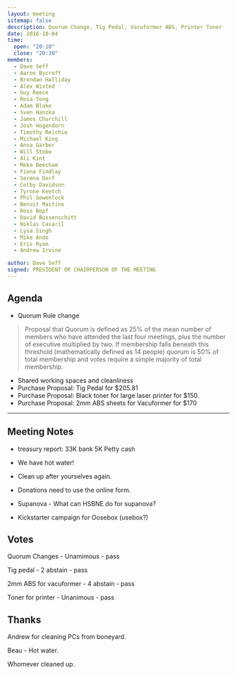 ```yaml
---
layout: meeting
sitemap: false
description: Quorum Change, Tig Pedal, Vacuformer ABS, Printer Toner
date: 2016-10-04
time:
  open: "20:10"
  close: "20:30"
members:
  - Dave Seff
  - Aaron Bycroft
  - Brendan Halliday
  - Alex Wixted
  - Guy Reece
  - Rosa Tong
  - Adam Blake
  - Sven Hanzka
  - James Churchill
  - Josh Hogendorn
  - Timothy Reichie
  - Michael King
  - Anna Garber
  - Will Stobo
  - Ali Kint
  - Meka Beecham
  - Fiona Findlay
  - Serena Dorf
  - Colby Davidson
  - Tyrone Keetch
  - Phil Gowenlock
  - Benoit Maitine
  - Ross Bopf
  - David Bussenschitt
  - Niklas Casaril
  - Lysa Singh
  - Mike Ando
  - Eris Ryan
  - Andrew Irvine

author: Dave Seff
signed: PRESIDENT OR CHAIRPERSON OF THE MEETING
---
```

## Agenda

- Quorum Rule change

> Proposal that Quorum is defined as 25% of the mean number of members who have attended the last four meetings, plus the number of executive multiplied by two. If membership falls beneath this threshold (mathematically defined as 14 people) quorum is 50% of total membership and votes require a simple majority of total membership.

- Shared working spaces and cleanliness
- Purchase Proposal: Tig Pedal for $205.81
- Purchase Proposal: Black toner for large laser printer for $150.
- Purchase Proposal: 2mm ABS sheets for Vacuformer for $170

---

## Meeting Notes

 - treasury report:
33K bank
5K Petty cash


 - We have hot water!
 - Clean up after yourselves again.
 - Donations need to use the online form.
 - Supanova - What can HSBNE do for supanova?
 - Kickstarter campaign for Oosebox (usebox?)

## Votes

Quorum Changes  - Unamimous - pass

Tig pedal - 2 abstain - pass

2mm ABS for vacuformer - 4 abstain - pass

Toner for printer - Unanimous - pass

## Thanks
Andrew for cleaning PCs from boneyard.

Beau - Hot water.

Whomever cleaned up.
